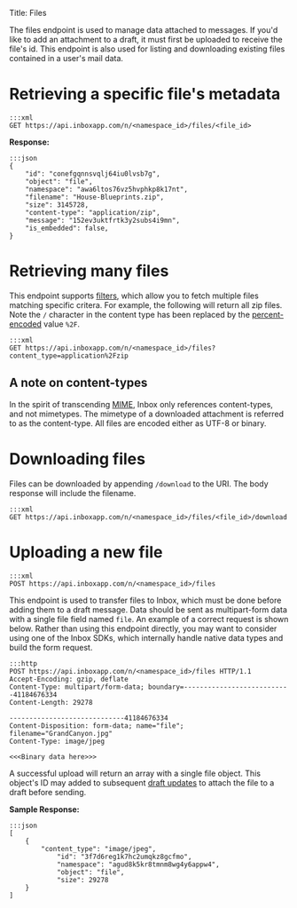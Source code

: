 Title: Files

The files endpoint is used to manage data attached to messages. If you'd like to add an attachment to a draft, it must first be uploaded to receive the file's id. This endpoint is also used for listing and downloading existing files contained in a user's mail data.

# Retrieving a specific file's metadata

```
:::xml
GET https://api.inboxapp.com/n/<namespace_id>/files/<file_id>
```

**Response:**

```
:::json
{
    "id": "conefgqnnsvqlj64iu0lvsb7g",
    "object": "file",
    "namespace": "awa6ltos76vz5hvphkp8k17nt",
    "filename": "House-Blueprints.zip",
    "size": 3145728,
    "content-type": "application/zip",
    "message": "152ev3uktfrtk3y2subs4i9mn",
    "is_embedded": false,
}
```

# Retrieving many files

This endpoint supports [filters](#filters), which allow you to fetch multiple files matching specific critera. For example, the following will return all zip files. Note the `/` character in the content type has been replaced by the [percent-encoded](http://en.wikipedia.org/wiki/Percent-encoding) value `%2F`.

```
:::xml
GET https://api.inboxapp.com/n/<namespace_id>/files?content_type=application%2Fzip
```


## A note on content-types

In the spirit of transcending [MIME](http://www.ietf.org/rfc/rfc2045.txt), Inbox only references content-types, and not mimetypes. The mimetype of a downloaded attachment is referred to as the content-type. All files are encoded either as UTF-8 or binary.


# Downloading files

Files can be downloaded by appending `/download` to the URI. The body response will include the filename.

```
:::xml
GET https://api.inboxapp.com/n/<namespace_id>/files/<file_id>/download
```


# Uploading a new file

```
:::xml
POST https://api.inboxapp.com/n/<namespace_id>/files
```


This endpoint is used to transfer files to Inbox, which must be done before adding them to a draft message. Data should be sent as multipart-form data with a single file field named `file`. An example of a correct request is shown below. Rather than using this endpoint directly, you may want to consider using one of the Inbox SDKs, which internally handle native data types and build the form request.

```
:::http
POST https://api.inboxapp.com/n/<namespace_id>/files HTTP/1.1
Accept-Encoding: gzip, deflate
Content-Type: multipart/form-data; boundary=---------------------------41184676334
Content-Length: 29278

-----------------------------41184676334
Content-Disposition: form-data; name="file"; filename="GrandCanyon.jpg"
Content-Type: image/jpeg

<<<Binary data here>>>
```

A successful upload will return an array with a single file object. This object's ID may added to subsequent [draft updates](#drafts) to attach the file to a draft before sending.


**Sample Response:**

```
:::json
[
	{
	    "content_type": "image/jpeg",
            "id": "3f7d6reg1k7hc2umqkz8gcfmo",
            "namespace": "agud8k5kr8tmnm8wg4y6appw4",
            "object": "file",
            "size": 29278
	}
]
```
